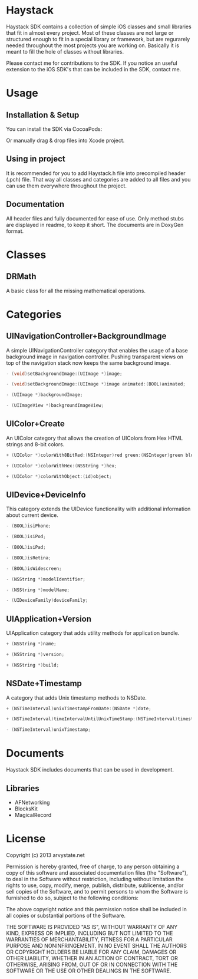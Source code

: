 Haystack
========

Haystack SDK contains a collection of simple iOS classes and small libraries that fit in almost every project. Most of these classes are not large or structured enough to fit in a special library or framework, but are regurarely needed throughout the most projects you are working on. Basically it is meant to fill the hole of classes without libraries.

Please contact me for contributions to the SDK. If you notice an useful extension to the iOS SDK's that can be included in the SDK, contact me.

Usage
=======

Installation & Setup
--------
You can install the SDK via CocoaPods:

Or manually drag & drop files into Xcode project.

Using in project
--------
It is recommended for you to add Haystack.h file into precompiled header (.pch) file. That way all classes and categories are added to all files and you can use them everywhere throughout the project.

Documentation
-------
All header files and fully documented for ease of use. Only method stubs are displayed in readme, to keep it short. The documents are in DoxyGen format.

Classes
=======

DRMath
--------
A basic class for all the missing mathematical operations.

Categories
=======

UINavigationController+BackgroundImage
--------
A simple UINavigationController category that enables the usage of a base background image in navigation controller. Pushing transparent views on top of the navigation stack now keeps the same background image.

```objective-c
- (void)setBackgroundImage:(UIImage *)image;

- (void)setBackgroundImage:(UIImage *)image animated:(BOOL)animated;

- (UIImage *)backgroundImage;

- (UIImageView *)backgroundImageView;
```

UIColor+Create
--------
An UIColor category that allows the creation of UIColors from Hex HTML strings and 8-bit colors.

```objective-c
+ (UIColor *)colorWith8BitRed:(NSInteger)red green:(NSInteger)green blue:(NSInteger)blue alpha:(CGFloat)alpha;

+ (UIColor *)colorWithHex:(NSString *)hex;

+ (UIColor *)colorWithObject:(id)object;
```

UIDevice+DeviceInfo
--------
This category extends the UIDevice functionality with additional information about current device.

```objective-c
- (BOOL)isiPhone;

- (BOOL)isiPod;

- (BOOL)isiPad;

- (BOOL)isRetina;

- (BOOL)isWidescreen;

- (NSString *)modelIdentifier;

- (NSString *)modelName;

- (UIDeviceFamily)deviceFamily;
```

UIApplication+Version
--------
UIApplication category that adds utility methods for application bundle.

```objective-c
+ (NSString *)name;

+ (NSString *)version;

+ (NSString *)build;
```

NSDate+Timestamp
--------
A category that adds Unix timestamp methods to NSDate.

```objective-c
+ (NSTimeInterval)unixTimestampFromDate:(NSDate *)date;

+ (NSTimeInterval)timeIntervalUntilUnixTimeStamp:(NSTimeInterval)timestamp;

- (NSTimeInterval)unixTimestamp;
```

Documents
=======
Haystack SDK includes documents that can be used in development.

Libraries
--------
- AFNetworking
- BlocksKit
- MagicalRecord


License
=======

Copyright (c) 2013 arvystate.net

Permission is hereby granted, free of charge, to any person obtaining a copy of
this software and associated documentation files (the "Software"), to deal in
the Software without restriction, including without limitation the rights to
use, copy, modify, merge, publish, distribute, sublicense, and/or sell copies of
the Software, and to permit persons to whom the Software is furnished to do so,
subject to the following conditions:

The above copyright notice and this permission notice shall be included in all
copies or substantial portions of the Software.

THE SOFTWARE IS PROVIDED "AS IS", WITHOUT WARRANTY OF ANY KIND, EXPRESS OR
IMPLIED, INCLUDING BUT NOT LIMITED TO THE WARRANTIES OF MERCHANTABILITY, FITNESS
FOR A PARTICULAR PURPOSE AND NONINFRINGEMENT. IN NO EVENT SHALL THE AUTHORS OR
COPYRIGHT HOLDERS BE LIABLE FOR ANY CLAIM, DAMAGES OR OTHER LIABILITY, WHETHER
IN AN ACTION OF CONTRACT, TORT OR OTHERWISE, ARISING FROM, OUT OF OR IN
CONNECTION WITH THE SOFTWARE OR THE USE OR OTHER DEALINGS IN THE SOFTWARE.
